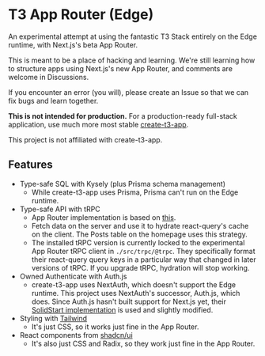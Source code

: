 # T3 App Router (Edge)

An experimental attempt at using the fantastic T3 Stack entirely on the Edge runtime, with Next.js's beta App Router.

This is meant to be a place of hacking and learning. We're still learning how to structure apps using Next.js's new App Router, and comments are welcome in Discussions.

If you encounter an error (you will), please create an Issue so that we can fix bugs and learn together.

**This is not intended for production.** For a production-ready full-stack application, use much more most stable [create-t3-app](https://github.com/t3-oss/create-t3-app).

This project is not affiliated with create-t3-app.

## Features

- Type-safe SQL with Kysely (plus Prisma schema management)
  - While create-t3-app uses Prisma, Prisma can't run on the Edge runtime.
- Type-safe API with tRPC
  - App Router implementation is based on [this](https://github.com/trpc/next-13).
  - Fetch data on the server and use it to hydrate react-query's cache on the client. The Posts table on the homepage uses this strategy.
  - The installed tRPC version is currently locked to the experimental App Router tRPC client in `./src/trpc/@trpc`. They specifically format their react-query query keys in a particular way that changed in later versions of tRPC. If you upgrade tRPC, hydration will stop working.
- Owned Authenticate with Auth.js
  - create-t3-app uses NextAuth, which doesn't support the Edge runtime. This project uses NextAuth's successor, Auth.js, which does. Since Auth.js hasn't built support for Next.js yet, their [SolidStart implementation](https://github.com/nextauthjs/next-auth/tree/OrJDev/main/packages/frameworks-solid-start/src) is used and slightly modified.
- Styling with [Tailwind](https://tailwindcss.com/)
  - It's just CSS, so it works just fine in the App Router.
- React components from [shadcn/ui](https://github.com/shadcn/ui)
  - It's also just CSS and Radix, so they work just fine in the App Router.
